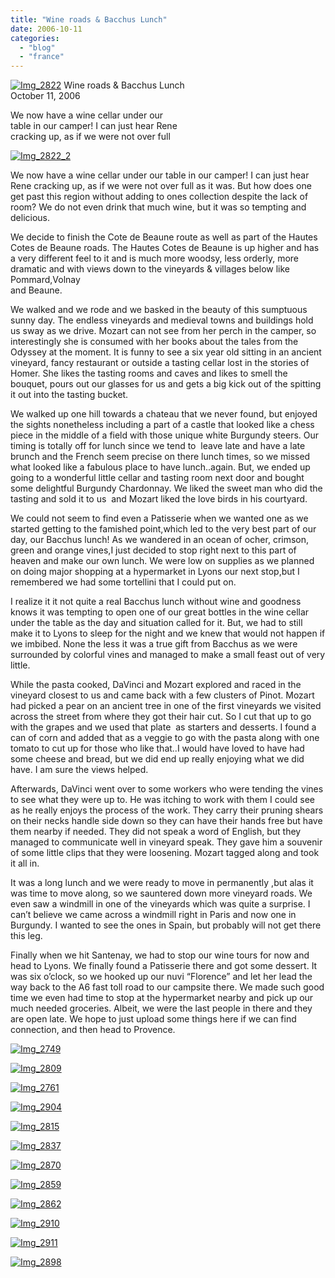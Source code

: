 ```yaml
---
title: "Wine roads & Bacchus Lunch"
date: 2006-10-11
categories: 
  - "blog"
  - "france"
---
```


 [![Img_2822](https://pub-ac94b3f306b24c0dba4238943c97f2e1.r2.dev/2008/04/27/img_2822.png "Img_2822")](https://pub-ac94b3f306b24c0dba4238943c97f2e1.r2.dev/photos/uncategorized/2008/04/27/img_2822.png) Wine roads & Bacchus Lunch  
October 11, 2006

We now have a wine cellar under our  
table in our camper! I can just hear Rene  
cracking up, as if we were not over full

<!--more-->

[![Img_2822_2](https://pub-ac94b3f306b24c0dba4238943c97f2e1.r2.dev/2008/04/27/img_2822_2.png "Img_2822_2")](https://pub-ac94b3f306b24c0dba4238943c97f2e1.r2.dev/photos/uncategorized/2008/04/27/img_2822_2.png)

We now have a wine cellar under our table in our camper! I can just hear Rene cracking up, as if we were not over full as it was. But how does one get past this region without adding to ones collection despite the lack of room? We do not even drink that much wine, but it was so tempting and delicious.

We decide to finish the Cote de Beaune route as well as part of the Hautes Cotes de Beaune roads. The Hautes Cotes de Beaune is up higher and has a very different feel to it and is much more woodsy, less orderly, more dramatic and with views down to the vineyards & villages below like Pommard,Volnay  
and Beaune.

We walked and we rode and we basked in the beauty of this sumptuous sunny day. The endless vineyards and medieval towns and buildings hold us sway as we drive. Mozart can not see from her perch in the camper, so interestingly she is consumed with her books about the tales from the Odyssey at the moment. It is funny to see a six year old sitting in an ancient vineyard, fancy restaurant or outside a tasting cellar lost in the stories of Homer. She likes the tasting rooms and caves and likes to smell the bouquet, pours out our glasses for us and gets a big kick out of the spitting it out into the tasting bucket.

We walked up one hill towards a chateau that we never found, but enjoyed the sights nonetheless including a part of a castle that looked like a chess piece in the middle of a field with those unique white Burgundy steers. Our timing is totally off for lunch since we tend to  leave late and have a late brunch and the French seem precise on there lunch times, so we missed what looked like a fabulous place to have lunch..again. But, we ended up going to a wonderful little cellar and tasting room next door and bought some delightful Burgundy Chardonnay. We liked the sweet man who did the tasting and sold it to us  and Mozart liked the love birds in his courtyard.

We could not seem to find even a Patisserie when we wanted one as we started getting to the famished point,which led to the very best part of our day, our Bacchus lunch! As we wandered in an ocean of ocher, crimson, green and orange vines,I just decided to stop right next to this part of heaven and make our own lunch. We were low on supplies as we planned on doing major shopping at a hypermarket in Lyons our next stop,but I remembered we had some tortellini that I could put on.

I realize it it not quite a real Bacchus lunch without wine and goodness knows it was tempting to open one of our great bottles in the wine cellar under the table as the day and situation called for it. But, we had to still make it to Lyons to sleep for the night and we knew that would not happen if we imbibed. None the less it was a true gift from Bacchus as we were surrounded by colorful vines and managed to make a small feast out of very little.

While the pasta cooked, DaVinci and Mozart explored and raced in the vineyard closest to us and came back with a few clusters of Pinot. Mozart had picked a pear on an ancient tree in one of the first vineyards we visited across the street from where they got their hair cut. So I cut that up to go with the grapes and we used that plate  as starters and desserts. I found a can of corn and added that as a veggie to go with the pasta along with one tomato to cut up for those who like that..I would have loved to have had some cheese and bread, but we did end up really enjoying what we did have. I am sure the views helped.

Afterwards, DaVinci went over to some workers who were tending the vines to see what they were up to. He was itching to work with them I could see as he really enjoys the process of the work. They carry their pruning shears on their necks handle side down so they can have their hands free but have them nearby if needed. They did not speak a word of English, but they managed to communicate well in vineyard speak. They gave him a souvenir of some little clips that they were loosening. Mozart tagged along and took it all in.

It was a long lunch and we were ready to move in permanently ,but alas it was time to move along, so we sauntered down more vineyard roads. We even saw a windmill in one of the vineyards which was quite a surprise. I can’t believe we came across a windmill right in Paris and now one in Burgundy. I wanted to see the ones in Spain, but probably will not get there this leg.

Finally when we hit Santenay, we had to stop our wine tours for now and head to Lyons. We finally found a Patisserie there and got some dessert. It was six o’clock, so we hooked up our nuvi “Florence” and let her lead the way back to the A6 fast toll road to our campsite there. We made such good time we even had time to stop at the hypermarket nearby and pick up our much needed groceries. Albeit, we were the last people in there and they are open late. We hope to just upload some things here if we can find connection, and then head to Provence.

[![Img_2749](https://pub-ac94b3f306b24c0dba4238943c97f2e1.r2.dev/2008/04/27/img_2749.png "Img_2749")](https://pub-ac94b3f306b24c0dba4238943c97f2e1.r2.dev/photos/uncategorized/2008/04/27/img_2749.png)

[![Img_2809](https://pub-ac94b3f306b24c0dba4238943c97f2e1.r2.dev/2008/04/27/img_2809.png "Img_2809")](https://pub-ac94b3f306b24c0dba4238943c97f2e1.r2.dev/photos/uncategorized/2008/04/27/img_2809.png)

[![Img_2761](https://pub-ac94b3f306b24c0dba4238943c97f2e1.r2.dev/2008/04/27/img_2761.png "Img_2761")](https://pub-ac94b3f306b24c0dba4238943c97f2e1.r2.dev/photos/uncategorized/2008/04/27/img_2761.png)

[![Img_2904](https://pub-ac94b3f306b24c0dba4238943c97f2e1.r2.dev/2008/04/27/img_2904.png "Img_2904")](https://pub-ac94b3f306b24c0dba4238943c97f2e1.r2.dev/photos/uncategorized/2008/04/27/img_2904.png)

[![Img_2815](https://pub-ac94b3f306b24c0dba4238943c97f2e1.r2.dev/2008/04/27/img_2815.png "Img_2815")](https://pub-ac94b3f306b24c0dba4238943c97f2e1.r2.dev/photos/uncategorized/2008/04/27/img_2815.png)

[![Img_2837](https://pub-ac94b3f306b24c0dba4238943c97f2e1.r2.dev/2008/04/27/img_2837.png "Img_2837")](https://pub-ac94b3f306b24c0dba4238943c97f2e1.r2.dev/photos/uncategorized/2008/04/27/img_2837.png)

[![Img_2870](https://pub-ac94b3f306b24c0dba4238943c97f2e1.r2.dev/2008/04/27/img_2870.png "Img_2870")](https://pub-ac94b3f306b24c0dba4238943c97f2e1.r2.dev/photos/uncategorized/2008/04/27/img_2870.png)

[![Img_2859](https://pub-ac94b3f306b24c0dba4238943c97f2e1.r2.dev/2008/04/27/img_2859.png "Img_2859")](https://pub-ac94b3f306b24c0dba4238943c97f2e1.r2.dev/photos/uncategorized/2008/04/27/img_2859.png)

[![Img_2862](https://pub-ac94b3f306b24c0dba4238943c97f2e1.r2.dev/2008/04/27/img_2862.png "Img_2862")](https://pub-ac94b3f306b24c0dba4238943c97f2e1.r2.dev/photos/uncategorized/2008/04/27/img_2862.png)

[![Img_2910](https://pub-ac94b3f306b24c0dba4238943c97f2e1.r2.dev/2008/04/27/img_2910.png "Img_2910")](https://pub-ac94b3f306b24c0dba4238943c97f2e1.r2.dev/photos/uncategorized/2008/04/27/img_2910.png)

[![Img_2911](https://pub-ac94b3f306b24c0dba4238943c97f2e1.r2.dev/2008/04/27/img_2911.png "Img_2911")](https://pub-ac94b3f306b24c0dba4238943c97f2e1.r2.dev/photos/uncategorized/2008/04/27/img_2911.png)

[![Img_2898](https://pub-ac94b3f306b24c0dba4238943c97f2e1.r2.dev/2008/04/27/img_2898.png "Img_2898")](https://pub-ac94b3f306b24c0dba4238943c97f2e1.r2.dev/photos/uncategorized/2008/04/27/img_2898.png)
